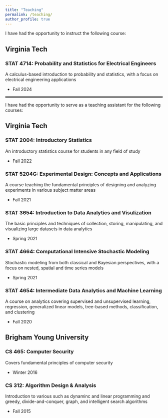 ```yaml
---
title: "Teaching"
permalink: /teaching/
author_profile: true
---
```


I have had the opportunity to instruct the following course:

Virginia Tech
------
### STAT 4714: Probability and Statistics for Electrical Engineers

A calculus-based introduction to probability and statistics, with a focus on electrical engineering applications

* Fall 2024

<hr style="border:2px solid gray">

I have had the opportunity to serve as a teaching assistant for the following courses:

Virginia Tech
------
### STAT 2004: Introductory Statistics

An introductory statistics course for students in any field of study

* Fall 2022

### STAT 5204G: Experimental Design: Concepts and Applications

A course teaching the fundamental principles of designing and analyzing experiments in various subject matter areas

* Fall 2021

### STAT 3654: Introduction to Data Analytics and Visulization

The basic principles and techniques of collection, storing, manipulating, and visualizing large datasets in data analytics

* Spring 2021

### STAT 4664: Computational Intensive Stochastic Modeling

Stochastic modeling from both classical and Bayesian perspectives, with a focus on nested, spatial and time series models

* Spring 2021

### STAT 4654: Intermediate Data Analytics and Machine Learning

A course on analytics covering supervised and unsupervised learning, regression, generalized linear models, tree-based methods, classification, and clustering

* Fall 2020

Brigham Young University
------
### CS 465: Computer Security

Covers fundamental principles of computer security

* Winter 2016

### CS 312: Algorithm Design & Analysis

Introduction to various such as dynaminc and linear programming and greedy, divide-and-conquer, graph, and intelligent search algorithms

* Fall 2015
